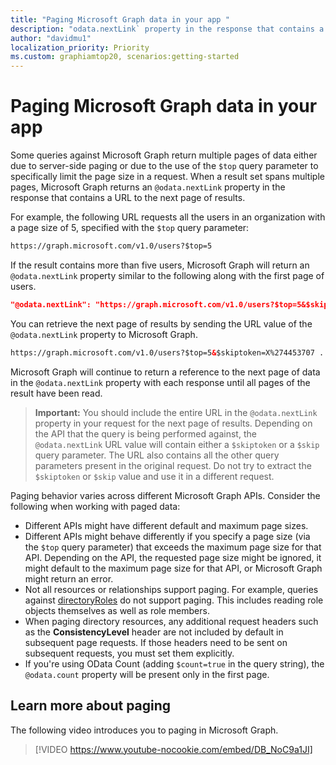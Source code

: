 ```yaml
---
title: "Paging Microsoft Graph data in your app "
description: "odata.nextLink` property in the response that contains a URL to the next page of results. "
author: "davidmu1"
localization_priority: Priority
ms.custom: graphiamtop20, scenarios:getting-started
---
```


# Paging Microsoft Graph data in your app 

Some queries against Microsoft Graph return multiple pages of data either due to server-side paging or due to the use of the `$top` query parameter to specifically limit the page size in a request. When a result set spans multiple pages, Microsoft Graph returns an `@odata.nextLink` property in the response that contains a URL to the next page of results. 

For example, the following URL requests all the users in an organization with a page size of 5, specified with the `$top` query parameter:

```html
https://graph.microsoft.com/v1.0/users?$top=5
```

If the result contains more than five users, Microsoft Graph will return an `@odata.nextLink` property similar to the following along with the first page of users.

```json
"@odata.nextLink": "https://graph.microsoft.com/v1.0/users?$top=5&$skiptoken=X%274453707 ... 6633B900000000000000000000%27"
```

You can retrieve the next page of results by sending the URL value of the `@odata.nextLink` property to Microsoft Graph. 

```html
https://graph.microsoft.com/v1.0/users?$top=5&$skiptoken=X%274453707 ... 6633B900000000000000000000%27
```

Microsoft Graph will continue to return a reference to the next page of data in the `@odata.nextLink` property with each response until all pages of the result have been read.

>**Important:** You should include the entire URL in the `@odata.nextLink` property in your request for the next page of results. Depending on the API that the query is being performed against, the `@odata.nextLink` URL value will contain either a `$skiptoken` or a `$skip` query parameter. The URL also contains all the other query parameters present in the original request. Do not try to extract the `$skiptoken` or `$skip` value and use it in a different request. 

Paging behavior varies across different Microsoft Graph APIs. Consider the following when working with paged data:

- Different APIs might have different default and maximum page sizes.
- Different APIs might behave differently if you specify a page size (via the `$top` query parameter) that exceeds the maximum page size for that API. Depending on the API, the requested page size might be ignored, it might default to the maximum page size for that API, or Microsoft Graph might return an error. 
- Not all resources or relationships support paging. For example, queries against [directoryRoles](/graph/api/resources/directoryrole) do not support paging. This includes reading role objects themselves as well as role members.
- When paging directory resources, any additional request headers such as the **ConsistencyLevel** header are not included by default in subsequent page requests. If those headers need to be sent on subsequent requests, you must set them explicitly.
- If you're using OData Count (adding `$count=true` in the query string), the `@odata.count` property will be present only in the first page.

## Learn more about paging
The following video introduces you to paging in Microsoft Graph.

> [!VIDEO https://www.youtube-nocookie.com/embed/DB_NoC9a1JI]
